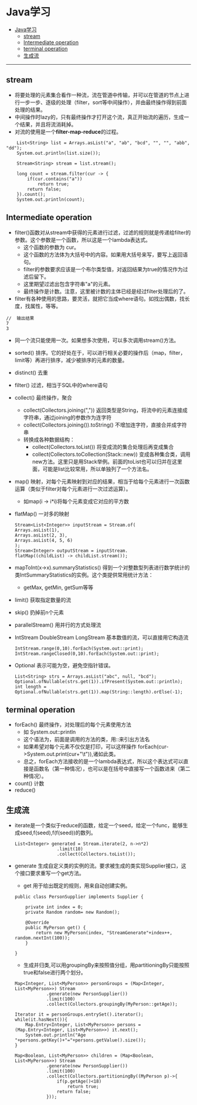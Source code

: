 
# Java学习

<!-- TOC -->

- [Java学习](#java学习)
    - [stream](#stream)
    - [Intermediate operation](#intermediate-operation)
    - [terminal operation](#terminal-operation)
    - [生成流](#生成流)

<!-- /TOC -->
---


## stream

- 将要处理的元素集合看作一种流，流在管道中传输，并可以在管道的节点上进行一步一步、逐级的处理（filter，sort等中间操作），并由最终操作得到前面处理的结果。
- 中间操作时lazy的，只有最终操作才打开这个流，真正开始流的遍历，生成一个结果，并且将流消耗掉。
- 对流的使用是一个**filter-map-reduce**的过程。

```
    List<String> list = Arrays.asList("a", "ab", "bcd", "", "", "abb", "dd");
    System.out.println(list.size());

    Stream<String> stream = list.stream();

    long count = stream.filter(cur -> {
        if(cur.contains("a"))
            return true;
        return false;
    }).count();
    System.out.println(count);
```

## Intermediate operation

- filter()函数对从stream中获得的元素进行过滤，过滤的规则就是传递给filter的参数。这个参数是一个函数，所以这是一个lambda表达式。
    - 这个函数的参数为 cur。
    - 这个函数的方法体为大括号中的内容。如果用大括号来写，要写上返回语句。
    - filter的参数要求应该是一个布尔类型值，对返回结果为true的情况作为过滤后留下。
    - 这里期望过滤出包含字符串"a"的元素。
    - 最终操作是计数。注意，这里被计数的主体已经是经过filter处理后的了。
- filter有各种使用的思路，要灵活，就把它当成where语句。如找出偶数，找长度，找属性，等等。
```
//  输出结果
7
3
```

- 同一个流只能使用一次。如果想多次使用，可以多次调用stream()方法。
- sorted() 排序。它的好处在于，可以进行相关必要的操作后（map，filter，limit等）再进行排序，减少被排序的元素的数量。
- distinct() 去重

- filter() 过滤，相当于SQL中的where语句
- collect() 最终操作，聚合
    - collect(Collectors.joining(",")) 返回类型是String，将流中的元素连接成字符串，通过joining的参数作为连字符
    - collect(Collectors.joining()).toString() 不增加连字符，直接合并成字符串
    - 转换成各种数据结构：
        - collect(Collectors.toList()) 将变成流的集合处理后再变成集合
        - collect(Collectors.toCollection(Stack::new)) 变成各种集合类，调用new方法。这里只是用Stack举例。前面的toList也可以归并在这里面，可能是list比较常用，所以单独列了一个方法名。
- map() 映射，对每个元素映射到对应的结果，相当于给每个元素进行一次函数运算（类似于filter对每个元素进行一次过滤运算）。
    - 如map(i -> i*i)将每个元素变成它对应的平方数
- flatMap() 一对多的映射
    ```
    Stream<List<Integer>> inputStream = Stream.of(
    Arrays.asList(1),
    Arrays.asList(2, 3),
    Arrays.asList(4, 5, 6)
    );
    Stream<Integer> outputStream = inputStream.
    flatMap((childList) -> childList.stream());
    ```

- mapToInt(x->x).summaryStatistics() 得到一个对整数型列表进行数学统计的类IntSummaryStatistics的实例。这个类提供常用统计方法：
    - getMax, getMin, getSum等等

- limit() 获取指定数量的流
- skip() 扔掉前n个元素
- parallelStream() 用并行的方式处理流
- IntStream DoubleStream LongStream 基本数值的流，可以直接用它构造流
    ```
    IntStream.range(0,10).forEach(System.out::print);
    IntStream.rangeClosed(0,10).forEach(System.out::print);
    ```

- Optional 表示可能为空，避免空指针错误。
    ```
    List<String> strs = Arrays.asList("abc", null, "bcd");
    Optional.ofNullable(strs.get(1)).ifPresent(System.out::println);
    int length = Optional.ofNullable(strs.get(1)).map(String::length).orElse(-1);
    ```

## terminal operation

- forEach() 最终操作，对处理后的每个元素使用方法
    - 如 System.out::println
    - 这个语法为，前面是调用的方法的类，用::来引出方法名
    - 如果希望对每个元素不仅仅是打印，可以这样操作 forEach(cur->System.out.print(cur+"\t")),诸如此类。
    - 总之，forEach方法接收的是一个lambda表达式，所以这个表达式可以直接是函数名（第一种情况），也可以是在括号中直接写一个函数进来（第二种情况）。 
- count() 计数
- reduce() 

## 生成流
- iterate是一个类似于reduce的函数，给定一个seed，给定一个func，能够生成seed,f(seed),f(f(seed))的数列。
    ```
    List<Integer> generated = Stream.iterate(2, n->n*2)
                    .limit(10)
                    .collect(Collectors.toList());
    ```

- generate 生成自定义类的实例的流。要求被生成的类实现Supplier接口，这个接口要求重写一个get方法。
    - get 用于给出既定的规则，用来自动创建实例。
    ```
    public class PersonSupplier implements Supplier {

        private int index = 0;
        private Random random= new Random();

        @Override
        public MyPerson get() {
            return new MyPerson(index, "StreamGenerate"+index++, random.nextInt(100));
        }

    }
    ```
    - 生成并归类,可以用groupingBy来按照值分组，用partitioningBy只能按照true和false进行两个划分。
    ```
    Map<Integer, List<MyPerson>> personGroups = (Map<Integer, List<MyPerson>>) Stream
                .generate(new PersonSupplier())
                .limit(100)
                .collect(Collectors.groupingBy(MyPerson::getAge));
    
    Iterator it = personGroups.entrySet().iterator();
    while(it.hasNext()){
        Map.Entry<Integer, List<MyPerson>> persons = (Map.Entry<Integer, List<MyPerson>>) it.next();
        System.out.println("Age "+persons.getKey()+"="+persons.getValue().size());
    }

    Map<Boolean, List<MyPerson>> children = (Map<Boolean, List<MyPerson>>) Stream
                .generate(new PersonSupplier())
                .limit(100)
                .collect(Collectors.partitioningBy((MyPerson p)->{
                    if(p.getAge()<18)
                        return true;
                    return false;
                }));

    ```